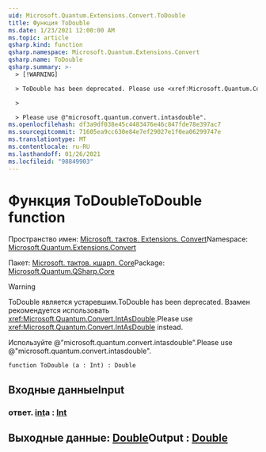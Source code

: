 ```yaml
---
uid: Microsoft.Quantum.Extensions.Convert.ToDouble
title: Функция ToDouble
ms.date: 1/23/2021 12:00:00 AM
ms.topic: article
qsharp.kind: function
qsharp.namespace: Microsoft.Quantum.Extensions.Convert
qsharp.name: ToDouble
qsharp.summary: >-
  > [!WARNING]

  > ToDouble has been deprecated. Please use <xref:Microsoft.Quantum.Convert.IntAsDouble> instead.

  >

  > Please use @"microsoft.quantum.convert.intasdouble".
ms.openlocfilehash: df3a9df038e45c4483476e46c847fde78e397ac7
ms.sourcegitcommit: 71605ea9cc630e84e7ef29027e1f0ea06299747e
ms.translationtype: MT
ms.contentlocale: ru-RU
ms.lasthandoff: 01/26/2021
ms.locfileid: "98849903"
---
```

# <a name="todouble-function"></a><span data-ttu-id="dde4f-102">Функция ToDouble</span><span class="sxs-lookup"><span data-stu-id="dde4f-102">ToDouble function</span></span>

<span data-ttu-id="dde4f-103">Пространство имен: [Microsoft. тактов. Extensions. Convert](xref:Microsoft.Quantum.Extensions.Convert)</span><span class="sxs-lookup"><span data-stu-id="dde4f-103">Namespace: [Microsoft.Quantum.Extensions.Convert](xref:Microsoft.Quantum.Extensions.Convert)</span></span>

<span data-ttu-id="dde4f-104">Пакет: [Microsoft. тактов. кшарп. Core](https://nuget.org/packages/Microsoft.Quantum.QSharp.Core)</span><span class="sxs-lookup"><span data-stu-id="dde4f-104">Package: [Microsoft.Quantum.QSharp.Core](https://nuget.org/packages/Microsoft.Quantum.QSharp.Core)</span></span>


> [!WARNING]
> <span data-ttu-id="dde4f-105">ToDouble является устаревшим.</span><span class="sxs-lookup"><span data-stu-id="dde4f-105">ToDouble has been deprecated.</span></span> <span data-ttu-id="dde4f-106">Взамен рекомендуется использовать <xref:Microsoft.Quantum.Convert.IntAsDouble>.</span><span class="sxs-lookup"><span data-stu-id="dde4f-106">Please use <xref:Microsoft.Quantum.Convert.IntAsDouble> instead.</span></span>
>
> <span data-ttu-id="dde4f-107">Используйте @"microsoft.quantum.convert.intasdouble".</span><span class="sxs-lookup"><span data-stu-id="dde4f-107">Please use @"microsoft.quantum.convert.intasdouble".</span></span>



```qsharp
function ToDouble (a : Int) : Double
```


## <a name="input"></a><span data-ttu-id="dde4f-108">Входные данные</span><span class="sxs-lookup"><span data-stu-id="dde4f-108">Input</span></span>

### <a name="a--int"></a><span data-ttu-id="dde4f-109">ответ. [int](xref:microsoft.quantum.lang-ref.int)</span><span class="sxs-lookup"><span data-stu-id="dde4f-109">a : [Int](xref:microsoft.quantum.lang-ref.int)</span></span>





## <a name="output--double"></a><span data-ttu-id="dde4f-110">Выходные данные: [Double](xref:microsoft.quantum.lang-ref.double)</span><span class="sxs-lookup"><span data-stu-id="dde4f-110">Output : [Double](xref:microsoft.quantum.lang-ref.double)</span></span>

